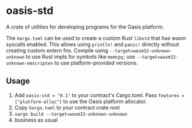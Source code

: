 # oasis-std

A crate of utilities for developing programs for the Oasis platform.

The `Xargo.toml` can be used to create a custom Rust `libstd` that has wasm syscalls enabled.
This allows using `println!` and `panic!` directly without creating custom extern fns.
Compile using `--target=wasm32-unknown-unknown` to use Rust impls for symbols like
`memcpy`; use `--target=wasm32-unknown-emscripten` to use platform-provided versions.

## Usage

1. Add `oasis-std = "0.1"` to your contract's Cargo.toml.
   Pass `features = ["platform-alloc"]` to use the Oasis platform allocator.
2. Copy `Xargo.toml` to your contract crate root
3. `xargo build --target=wasm32-unknown-unknown`
4. business as usual
